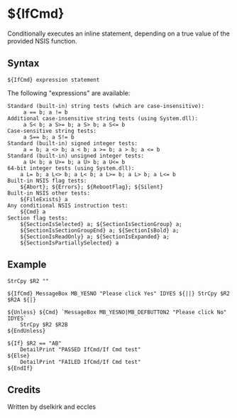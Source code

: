 # ${IfCmd}

Conditionally executes an inline statement, depending on a true value of the provided NSIS function.

## Syntax

    ${IfCmd} expression statement

The following "expressions" are available:

    Standard (built-in) string tests (which are case-insensitive):
         a == b; a != b
    Additional case-insensitive string tests (using System.dll):
         a S< b; a S>= b; a S> b; a S<= b
    Case-sensitive string tests:
         a S== b; a S!= b
    Standard (built-in) signed integer tests:
         a = b; a <> b; a < b; a >= b; a > b; a <= b
    Standard (built-in) unsigned integer tests:
         a U< b; a U>= b; a U> b; a U<= b
    64-bit integer tests (using System.dll):
        a L= b; a L<> b; a L< b; a L>= b; a L> b; a L<= b
    Built-in NSIS flag tests:
        ${Abort}; ${Errors}; ${RebootFlag}; ${Silent}
    Built-in NSIS other tests:
        ${FileExists} a
    Any conditional NSIS instruction test:
        ${Cmd} a
    Section flag tests:
        ${SectionIsSelected} a; ${SectionIsSectionGroup} a;
        ${SectionIsSectionGroupEnd} a; ${SectionIsBold} a;
        ${SectionIsReadOnly} a; ${SectionIsExpanded} a;
        ${SectionIsPartiallySelected} a

## Example

    StrCpy $R2 ""
    
    ${IfCmd} MessageBox MB_YESNO "Please click Yes" IDYES ${||} StrCpy $R2 $R2A ${|}

    ${Unless} ${Cmd} `MessageBox MB_YESNO|MB_DEFBUTTON2 "Please click No" IDYES`
        StrCpy $R2 $R2B
    ${EndUnless}
    
    ${If} $R2 == "AB"
        DetailPrint "PASSED IfCmd/If Cmd test"
    ${Else}
        DetailPrint "FAILED IfCmd/If Cmd test"
    ${EndIf}

## Credits

Written by dselkirk and eccles
